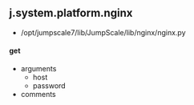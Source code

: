 ## j.system.platform.nginx

- /opt/jumpscale7/lib/JumpScale/lib/nginx/nginx.py

#### get 
- arguments
    - host
    - password
- comments
    


